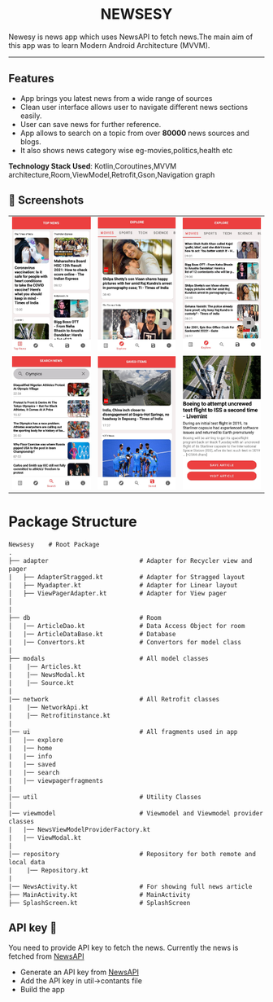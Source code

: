 
 <h1 align="center"> NEWSESY </h1>
 Newesy is news app which uses NewsAPI to fetch news.The main aim of this app was to learn  Modern Android Architecture (MVVM).
<hr>

## Features

<ul>
<li> App brings you latest news from a wide range of sources
<li> Clean user interface allows user to navigate different news sections easily. </li>
<li> User can save news for further reference.</li>
 <li>App allows to search on a topic from over  <strong>80000</strong> news sources and blogs.
<li> It also shows news category wise eg-movies,politics,health etc </li>
</ul>

**Technology Stack Used**: Kotlin,Coroutines,MVVM architecture,Room,ViewModel,Retrofit,Gson,Navigation graph

## 📸 Screenshots

||||
|:----------------------------------------:|:-----------------------------------------:|:-----------------------------------------: |
| ![](image1.jpeg) | ![](image2.jpeg) | ![](image4.jpeg) |
| ![](image3.jpeg) | ![](image5.jpeg) | ![](image6.jpeg) |




# Package Structure

    Newsesy    # Root Package
    .
    ├── adapter                         # Adapter for Recycler view and pager
    |   ├── AdapterStragged.kt          # Adapter for Stragged layout
    |   ├── Myadapter.kt                # Adapter for Linear layout
    │   ├── ViewPagerAdapter.kt         # Adapter for View pager
    │
    |
    ├── db                              # Room
    │   |── ArticleDao.kt               # Data Access Object for room
    |   |── ArticleDataBase.kt          # Database
    |   |── Convertors.kt               # Convertors for model class
    |
    ├── modals                          # All model classes 
    |    |── Articles.kt  
    |    |── NewsModal.kt
    |    |── Source.kt   
    | 
    |── network                         # All Retrofit classes
    |    |── NetworkApi.kt
    |    |── Retrofitinstance.kt
    |    
    |── ui                              # All fragments used in app
    |   |── explore  
    |   |── home 
    |   |── info
    |   |── saved
    |   |── search
    |   |── viewpagerfragments
    |
    │── util                            # Utility Classes 
    │   
    |── viewmodel                       # Viewmodel and Viewmodel provider classes
    |   |── NewsViewModelProviderFactory.kt  
    |   |── ViewModal.kt
    |
    │── repository                      # Repository for both remote and local data
    |    |── Repository.kt
    |
    |── NewsActivity.kt                 # For showing full news article
    ├── MainActivity.kt                 # MainActivity
    ├── SplashScreen.kt                 # SplashScreen
    
    
## API key 🔑
You need to provide API key to fetch the news. Currently the news is fetched from [NewsAPI](https://newsapi.org/)

- Generate an API key from [NewsAPI](https://newsapi.org/)
- Add the API key in util->contants file
- Build the app     

